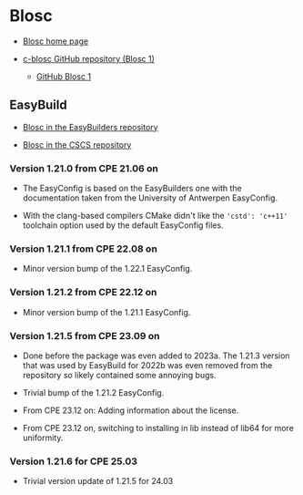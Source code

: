 # Blosc

  * [Blosc home page](https://www.blosc.org/)

  * [c-blosc GitHub repository (Blosc 1)](https://github.com/Blosc/c-blosc)

      * [GitHub  Blosc 1](https://github.com/Blosc/c-blosc/releases/tag/v1.21.0)


## EasyBuild

  * [Blosc in the EasyBuilders repository](https://github.com/easybuilders/easybuild-easyconfigs/tree/develop/easybuild/easyconfigs/b/Blosc)

  * [Blosc in the CSCS repository](https://github.com/eth-cscs/production/tree/master/easybuild/easyconfigs/b/Blosc)


### Version 1.21.0 from CPE 21.06 on

  * The EasyConfig is based on the EasyBuilders one with the documentation taken from
    the University of Antwerpen EasyConfig.

  * With the clang-based compilers CMake didn't like the ``'cstd': 'c++11'`` toolchain
    option used by the default EasyConfig files.


### Version 1.21.1 from CPE 22.08 on

  * Minor version bump of the 1.22.1 EasyConfig.


### Version 1.21.2 from CPE 22.12 on

  * Minor version bump of the 1.21.1 EasyConfig.


### Version 1.21.5 from CPE 23.09 on

  * Done before the package was even added to 2023a. The 1.21.3 version that was
    used by EasyBuild for 2022b was even removed from the repository so likely contained
    some annoying bugs.

  * Trivial bump of the 1.21.2 EasyConfig.
  
  * From CPE 23.12 on: Adding information about the license.
  
  * From CPE 23.12 on, switching to installing in lib instead of lib64 for more uniformity.
 
 
### Version 1.21.6 for CPE 25.03

-   Trivial version update of 1.21.5 for 24.03
